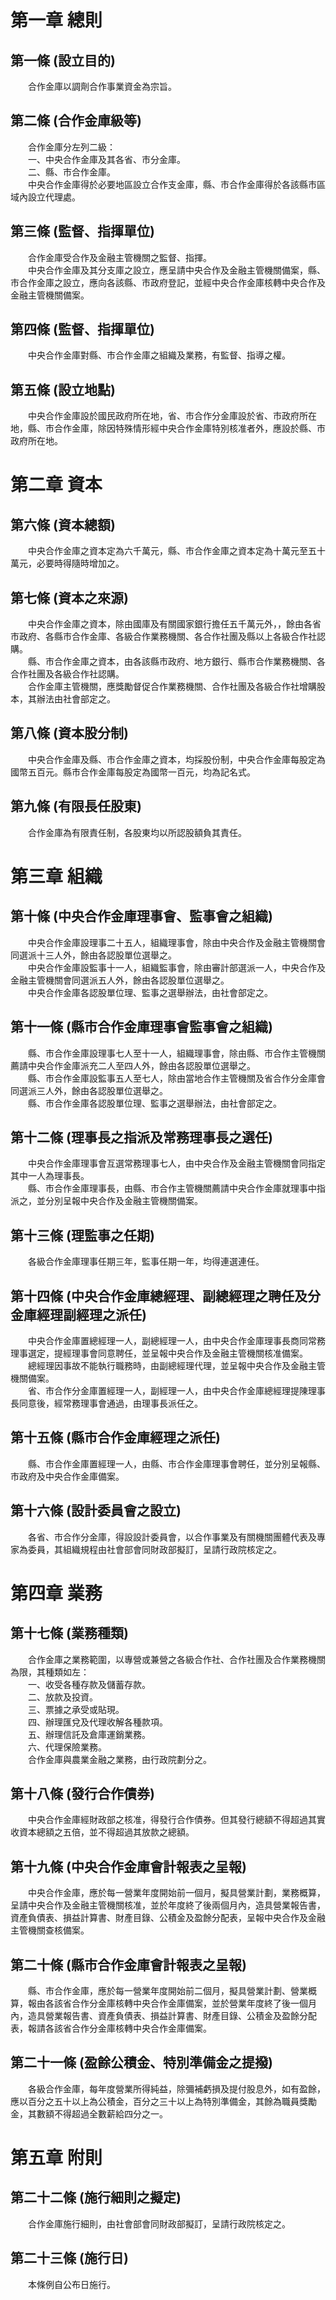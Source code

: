 第一章  總則
============
第一條 (設立目的)
-----------------
　　合作金庫以調劑合作事業資金為宗旨。  


第二條 (合作金庫級等)
---------------------
　　合作金庫分左列二級：  
　　一、中央合作金庫及其各省、市分金庫。  
　　二、縣、市合作金庫。  
　　中央合作金庫得於必要地區設立合作支金庫，縣、市合作金庫得於各該縣市區域內設立代理處。  


第三條 (監督、指揮單位)
-----------------------
　　合作金庫受合作及金融主管機關之監督、指揮。  
　　中央合作金庫及其分支庫之設立，應呈請中央合作及金融主管機關備案，縣、市合作金庫之設立，應向各該縣、市政府登記，並經中央合作金庫核轉中央合作及金融主管機關備案。  


第四條 (監督、指揮單位)
-----------------------
　　中央合作金庫對縣、市合作金庫之組織及業務，有監督、指導之權。  


第五條 (設立地點)
-----------------
　　中央合作金庫設於國民政府所在地，省、市合作分金庫設於省、市政府所在地，縣、市合作金庫，除因特殊情形經中央合作金庫特別核准者外，應設於縣、市政府所在地。  


第二章  資本
============
第六條 (資本總額)
-----------------
　　中央合作金庫之資本定為六千萬元，縣、市合作金庫之資本定為十萬元至五十萬元，必要時得隨時增加之。  


第七條 (資本之來源)
-------------------
　　中央合作金庫之資本，除由國庫及有關國家銀行擔任五千萬元外，，餘由各省市政府、各縣市合作金庫、各級合作業務機關、各合作社團及縣以上各級合作社認購。  
　　縣、市合作金庫之資本，由各該縣市政府、地方銀行、縣市合作業務機關、各合作社團及各級合作社認購。  
　　合作金庫主管機關，應獎勵督促合作業務機關、合作社團及各級合作社增購股本，其辦法由社會部定之。  


第八條 (資本股分制)
-------------------
　　中央合作金庫及縣、市合作金庫之資本，均採股份制，中央合作金庫每股定為國幣五百元。縣市合作金庫每股定為國幣一百元，均為記名式。  


第九條 (有限長任股東)
---------------------
　　合作金庫為有限責任制，各股東均以所認股額負其責任。  


第三章  組織
============
第十條 (中央合作金庫理事會、監事會之組織)
-----------------------------------------
　　中央合作金庫設理事二十五人，組織理事會，除由中央合作及金融主管機關會同選派十三人外，餘由各認股單位選舉之。  
　　中央合作金庫設監事十一人，組織監事會，除由審計部選派一人，中央合作及金融主管機關會同選派五人外，餘由各認股單位選舉之。  
　　中央合作金庫各認股單位理、監事之選舉辦法，由社會部定之。  


第十一條 (縣市合作金庫理事會監事會之組織)
-----------------------------------------
　　縣、市合作金庫設理事七人至十一人，組織理事會，除由縣、市合作主管機關薦請中央合作金庫派充二人至四人外，餘由各認股單位選舉之。  
　　縣、市合作金庫設監事五人至七人，除由當地合作主管機關及省合作分金庫會同選派三人外，餘由各認股單位選舉之。  
　　縣、市合作金庫各認股單位理、監事之選舉辦法，由社會部定之。  


第十二條 (理事長之指派及常務理事長之選任)
-----------------------------------------
　　中央合作金庫理事會互選常務理事七人，由中央合作及金融主管機關會同指定其中一人為理事長。  
　　縣、市合作金庫理事長，由縣、市合作主管機關薦請中央合作金庫就理事中指派之，並分別呈報中央合作及金融主管機關備案。  


第十三條 (理監事之任期)
-----------------------
　　各級合作金庫理事任期三年，監事任期一年，均得連選連任。  


第十四條 (中央合作金庫總經理、副總經理之聘任及分金庫經理副經理之派任)
---------------------------------------------------------------------
　　中央合作金庫置總經理一人，副總經理一人，由中央合作金庫理事長商同常務理事選定，提經理事會同意聘任，並呈報中央合作及金融主管機關核准備案。  
　　總經理因事故不能執行職務時，由副總經理代理，並呈報中央合作及金融主管機關備案。  
　　省、市合作分金庫置經理一人，副經理一人，由中央合作金庫總經理提陳理事長同意後，經常務理事會通過，由理事長派任之。  


第十五條 (縣市合作金庫經理之派任)
---------------------------------
　　縣、市合作金庫置經理一人，由縣、市合作金庫理事會聘任，並分別呈報縣、市政府及中央合作金庫備案。  


第十六條 (設計委員會之設立)
---------------------------
　　各省、市合作分金庫，得設設計委員會，以合作事業及有關機關團體代表及專家為委員，其組織規程由社會部會同財政部擬訂，呈請行政院核定之。  


第四章  業務
============
第十七條 (業務種類)
-------------------
　　合作金庫之業務範圍，以專營或兼營之各級合作社、合作社團及合作業務機關為限，其種類如左：  
　　一、收受各種存款及儲蓄存款。  
　　二、放款及投資。  
　　三、票據之承受或貼現。  
　　四、辦理匯兌及代理收解各種款項。  
　　五、辦理信託及倉庫運銷業務。  
　　六、代理保險業務。  
　　合作金庫與農業金融之業務，由行政院劃分之。  


第十八條 (發行合作債券)
-----------------------
　　中央合作金庫經財政部之核准，得發行合作債券。但其發行總額不得超過其實收資本總額之五倍，並不得超過其放款之總額。  


第十九條 (中央合作金庫會計報表之呈報)
-------------------------------------
　　中央合作金庫，應於每一營業年度開始前一個月，擬具營業計劃，業務概算，呈請中央合作及金融主管機關核准，並於年度終了後兩個月內，造具營業報告書，資產負債表、損益計算書、財產目錄、公積金及盈餘分配表，呈報中央合作及金融主管機關查核備案。  


第二十條 (縣市合作金庫會計報表之呈報)
-------------------------------------
　　縣、市合作金庫，應於每一營業年度開始前二個月，擬具營業計劃、營業概算，報由各該省合作分金庫核轉中央合作金庫備案，並於營業年度終了後一個月內，造具營業報告書、資產負債表、損益計算書、財產目錄、公積金及盈餘分配表，報請各該省合作分金庫核轉中央合作金庫備案。  


第二十一條 (盈餘公積金、特別準備金之提撥)
-----------------------------------------
　　各級合作金庫，每年度營業所得純益，除彌補虧損及提付股息外，如有盈餘，應以百分之五十以上為公積金，百分之三十以上為特別準備金，其餘為職員獎勵金，其數額不得超過全數薪給四分之一。  


第五章  附則
============
第二十二條 (施行細則之擬定)
---------------------------
　　合作金庫施行細則，由社會部會同財政部擬訂，呈請行政院核定之。  


第二十三條 (施行日)
-------------------
　　本條例自公布日施行。